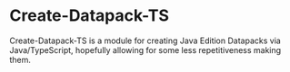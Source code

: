 # Create-Datapack-TS
Create-Datapack-TS is a module for creating Java Edition Datapacks via Java/TypeScript, hopefully allowing for some less repetitiveness making them.
